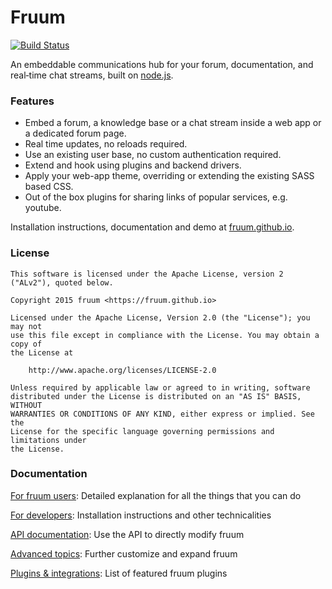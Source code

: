 # Fruum

[![Build Status](https://travis-ci.org/fruum/fruum.svg)](https://travis-ci.org/fruum/fruum)

An embeddable communications hub for your forum, documentation, and real‐time chat streams, built
on [node.js](https://nodejs.org).

### Features

* Embed a forum, a knowledge base or a chat stream inside a web app or a dedicated forum page.
* Real time updates, no reloads required.
* Use an existing user base, no custom authentication required.
* Extend and hook using plugins and backend drivers.
* Apply your web-app theme, overriding or extending the existing SASS based CSS.
* Out of the box plugins for sharing links of popular services, e.g. youtube.


Installation instructions, documentation and demo at [fruum.github.io](https://fruum.github.io).


### License


```
This software is licensed under the Apache License, version 2 ("ALv2"), quoted below.

Copyright 2015 fruum <https://fruum.github.io>

Licensed under the Apache License, Version 2.0 (the "License"); you may not
use this file except in compliance with the License. You may obtain a copy of
the License at

    http://www.apache.org/licenses/LICENSE-2.0

Unless required by applicable law or agreed to in writing, software
distributed under the License is distributed on an "AS IS" BASIS, WITHOUT
WARRANTIES OR CONDITIONS OF ANY KIND, either express or implied. See the
License for the specific language governing permissions and limitations under
the License.
```

### Documentation


[For fruum users](docs/users.md):
Detailed explanation for all the things that you can do

[For developers](docs/developers.md):
Installation instructions and other technicalities

[API documentation](docs/api.md):
Use the API to directly modify fruum

[Advanced topics](docs/advanced.md):
Further customize and expand fruum

[Plugins & integrations](docs/plugins.md):
List of featured fruum plugins


